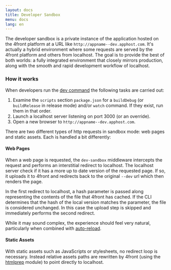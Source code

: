 ```yaml
---
layout: docs
title: Developer Sandbox
menu: docs
lang: en
---
```


The developer sandbox is a private instance of the application hosted on the 4front platform at a URL like `http://appname--dev.apphost.com`. It's actually a hybrid environment where some requests are served by the 4front platform and others from localhost. The goal is to provide the best of both worlds: a fully integrated environment that closely mirrors production, along with the smooth and rapid development workflow of localhost.

### How it works
When developers run the [dev command](/docs/cli#dev) the following tasks are carried out:

1. Examine the `scripts` section `package.json` for a `buildDebug` (or `buildRelease` in release mode) and/or `watch` command. If they exist, run them in that order.
2. Launch a localhost server listening on port 3000 (or an override).
3. Open a new browser to `http://appname--dev.apphost.com`.

There are two different types of http requests in sandbox mode: web pages and static assets. Each is handled a bit differently:

#### Web Pages
When a web page is requested, the `dev-sandbox` middleware intercepts the request and performs an interstitial redirect to localhost. The localhost server check if it has a more up to date version of the requested page. If so, it uploads it to 4front and redirects back to the original `--dev` url which then renders the page.

In the first redirect to localhost, a hash parameter is passed along representing the contents of the file that 4front has cached. If the CLI determines that the hash of the local version matches the parameter, the file is considered unchanged. In this case the upload step is skipped and immediately performs the second redirect.

While it may sound complex, the experience should feel very natural, particularly when combined with [auto-reload](/docs/guides/autoreload.html).

#### Static Assets
With static assets such as JavaScripts or stylesheets, no redirect loop is necessary. Instead relative assets paths are rewritten by 4front (using the [htmlprep](https://github.com/4front/htmlprep) module) to point directly to localhost.
